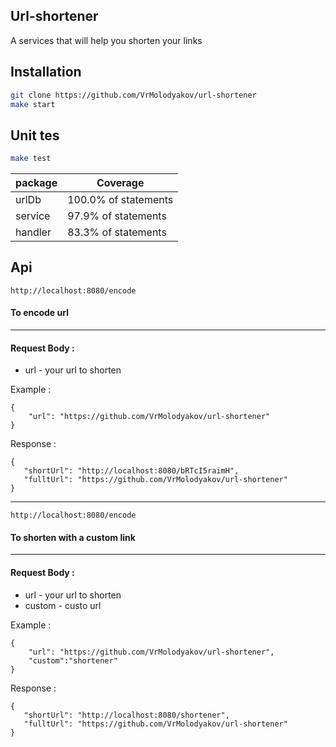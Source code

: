 ## Url-shortener

A services that will help you shorten your links

## Installation


```sh
git clone https://github.com/VrMolodyakov/url-shortener
make start
```

## Unit tes

```sh
make test 
```

| package | Coverage |
| ------ | ------ |
| urlDb  |  100.0% of statements |
| service | 97.9% of statements |
| handler  | 83.3% of statements |


## Api

```
http://localhost:8080/encode
```
#### To encode url

------------


#### Request Body :
 - url - your url to shorten

Example :

```
{
    "url": "https://github.com/VrMolodyakov/url-shortener"
}

```
Response :

```
{
   "shortUrl": "http://localhost:8080/bRTcI5raimH",
   "fulltUrl": "https://github.com/VrMolodyakov/url-shortener"
}
```

------------


```
http://localhost:8080/encode
```
#### To shorten with a custom link

------------


#### Request Body :
 - url - your url to shorten
 - custom - custo url

Example :

```
{
    "url": "https://github.com/VrMolodyakov/url-shortener",
    "custom":"shortener"
}

```
Response :

```
{
   "shortUrl": "http://localhost:8080/shortener",
   "fulltUrl": "https://github.com/VrMolodyakov/url-shortener"
}
```
